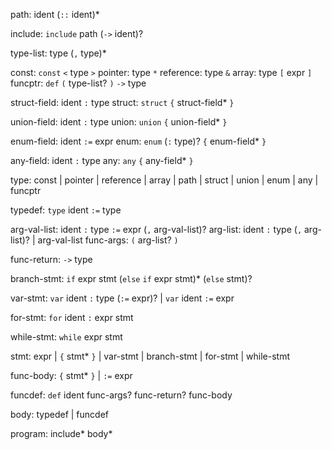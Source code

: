 path: ident (`::` ident)*

include: `include` path (`->` ident)?

type-list: type (`,` type)*

const: `const` `<` type `>`
pointer: type `*`
reference: type `&`
array: type `[` expr `]`
funcptr: `def` `(` type-list? `)` `->` type

struct-field: ident `:` type
struct: `struct` `{` struct-field* `}`

union-field: ident `:` type
union: `union` `{` union-field* `}`

enum-field: ident `:=` expr
enum: `enum` (`:` type)? `{` enum-field* `}`

any-field: ident `:` type
any: `any` `{` any-field* `}`

type: const | pointer | reference | array | path | struct | union | enum | any | funcptr

typedef: `type` ident `:=` type

arg-val-list: ident `:` type `:=` expr (`,` arg-val-list)?
arg-list: ident `:` type (`,` arg-list)? | arg-val-list
func-args: `(` arg-list? `)`

func-return: `->` type


branch-stmt: `if` expr stmt (`else` `if` expr stmt)* (`else` stmt)?

var-stmt: `var` ident `:` type (`:=` expr)? |
          `var` ident `:=` expr

for-stmt: `for` ident `:` expr stmt

while-stmt: `while` expr stmt

stmt: expr | `{` stmt* `}` | var-stmt | branch-stmt | for-stmt | while-stmt

func-body: `{` stmt* `}` | `:=` expr

funcdef: `def` ident func-args? func-return? func-body

body: typedef | funcdef

program: include* body*
